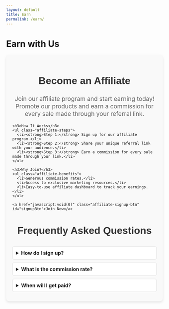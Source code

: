 ```yaml
---
layout: default
title: Earn
permalink: /earn/
---
```


# Earn with Us

<link rel="stylesheet" href="{{ site.baseurl }}/assets/css/earn-page.css">

<main>

  <div class="affiliate-container">
    <h2>Become an Affiliate</h2>
    <p class="affiliate-description">Join our affiliate program and start earning today! Promote our products and earn a commission for every sale made through your referral link.</p>

    <h3>How It Works</h3>
    <ul class="affiliate-steps">
      <li><strong>Step 1:</strong> Sign up for our affiliate program.</li>
      <li><strong>Step 2:</strong> Share your unique referral link with your audience.</li>
      <li><strong>Step 3:</strong> Earn a commission for every sale made through your link.</li>
    </ul>

    <h3>Why Join?</h3>
    <ul class="affiliate-benefits">
      <li>Generous commission rates.</li>
      <li>Access to exclusive marketing resources.</li>
      <li>Easy-to-use affiliate dashboard to track your earnings.</li>
    </ul>

    <a href="javascript:void(0)" class="affiliate-signup-btn" id="signupBtn">Join Now</a>

<!-- The Popup -->
<div id="signupPopup" class="popup-overlay">
    <div class="popup-content">
        <span class="close-btn" id="closeBtn">&times;</span>
        <form id="affiliate-signup">
            <input type="text" id="name" name="name" placeholder="Name" required>
            <input type="email" id="email" name="email" placeholder="Email" required>
            <button type="submit">Sign Up</button>
        </form>
    </div>
</div>


  <div class="faq-section">
    <h3>Frequently Asked Questions</h3>
    <details>
      <summary>How do I sign up?</summary>
      <p>Click on the "Join Now" button above and fill out the registration form to get started.</p>
    </details>
    <details>
      <summary>What is the commission rate?</summary>
      <p>Our commission rates vary based on the product category. You can earn up to 20% commission on certain products.</p>
    </details>
    <details>
      <summary>When will I get paid?</summary>
      <p>Payments are made monthly through PayPal or bank transfer, depending on your preference.</p>
    </details>
  </div>

  <style>
    .affiliate-container {
      max-width: 800px;
      margin: 0 auto;
      padding: 20px;
      background-color: #f9f9f9;
      border-radius: 10px;
      box-shadow: 0 4px 8px rgba(0, 0, 0, 0.1);
    }

    .affiliate-container h2, .faq-section h3 {
      font-family: 'Arial', sans-serif;
      font-size: 2rem;
      color: #333;
      text-align: center;
    }

    .affiliate-description {
      text-align: center;
      font-size: 1.2rem;
      color: #666;
      margin-bottom: 20px;
    }

    .affiliate-steps, .affiliate-benefits {
      margin: 20px 0;
      padding-left: 20px;
      list-style-type: disc;
    }

    .affiliate-signup-btn {
      display: block;
      margin: 20px auto;
      padding: 10px 20px;
      background-color: #06f;
      color: #fff;
      text-align: center;
      text-decoration: none;
      border-radius: 5px;
      font-size: 1.2rem;
    }

    .affiliate-signup-btn:hover {
      background-color: #07f;
    }

    .faq-section details {
      margin: 10px 0;
      border: 1px solid #ddd;
      border-radius: 5px;
      padding: 10px;
      background-color: #fff;
    }

    .faq-section details summary {
      font-size: 1rem;
      font-weight: bold;
      cursor: pointer;
    }

    .faq-section details p {
      margin-top: 5px;
      font-size: 0.9rem;
    }

    /* Basic styling for the popup overlay and content */
/* Basic styling for the popup overlay and content */
.popup-overlay {
    display: none;  /* Hidden by default */
    position: fixed;
    top: 0;
    left: 0;
    width: 100%;
    height: 100%;
    background: rgba(0, 0, 0, 0.7);  /* Semi-transparent background */
    z-index: 1000;  /* Ensures the popup appears on top */
}

.popup-content {
    position: absolute;
    top: 50%;
    left: 50%;
    transform: translate(-50%, -50%);
    background: white;
    padding: 20px;
    border-radius: 10px;
    width: 90%;  /* Adjust width to be more responsive */
    max-width: 300px;  /* Limit the width */
    min-width: 200px;  /* Minimum width to ensure readability */
    text-align: center;
    box-sizing: border-box;  /* Ensures padding doesn't affect the width */
}

.popup-content input,
.popup-content button {
    width: 100%;
    margin: 10px 0;
    padding: 10px;
    font-size: 16px;
    border: 1px solid #ccc;
    border-radius: 5px;
    box-sizing: border-box;  /* Ensures padding is included in width calculation */
}

.popup-content button {
    background-color: #4CAF50;
    color: white;
    border: none;
    cursor: pointer;
}

.popup-content button:hover {
    background-color: #45a049;
}

/* Close button styling */
.close-btn {
    position: absolute;
    top: 5px;
    right: 5px;
    font-size: 30px;
    cursor: pointer;
}

/* Make the popup more flexible for smaller screens */
@media (max-width: 400px) {
    .popup-content {
        min-width: 150px;  /* Allow the popup to be smaller on smaller screens */
        padding: 15px;
    }

    .popup-content input,
    .popup-content button {
        font-size: 14px;  /* Slightly reduce font size */
        padding: 8px;  /* Reduce padding for smaller form inputs */
    }

    .close-btn {
        font-size: 20px;  /* Reduce the size of the close button */
    }
}


  </style>

</main>
<script>
  // Get the elements
const signupBtn = document.getElementById('signupBtn');
const signupPopup = document.getElementById('signupPopup');
const closeBtn = document.getElementById('closeBtn');

// Show the popup when the "Join Now" link is clicked
signupBtn.onclick = function() {
    signupPopup.style.display = 'block';
}

// Close the popup when the "X" button is clicked
closeBtn.onclick = function() {
    signupPopup.style.display = 'none';
}

// Close the popup if the user clicks outside of the popup content
window.onclick = function(event) {
    if (event.target === signupPopup) {
        signupPopup.style.display = 'none';
    }
}

</script>
